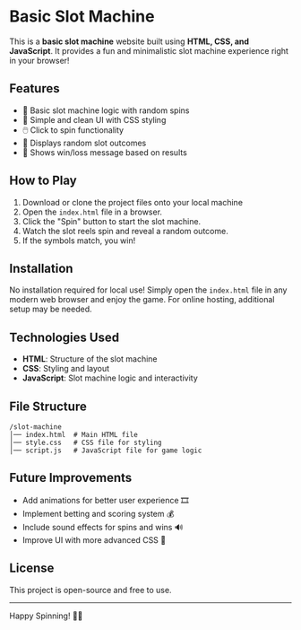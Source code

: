 # Basic Slot Machine

This is a **basic slot machine** website built using **HTML, CSS, and JavaScript**. It provides a fun and minimalistic slot machine experience right in your browser!

## Features

- 🎰 Basic slot machine logic with random spins
- 🎨 Simple and clean UI with CSS styling
- 🖱️ Click to spin functionality
- 🔄 Displays random slot outcomes
- 🎉 Shows win/loss message based on results

## How to Play

1. Download or clone the project files onto your local machine
2. Open the `index.html` file in a browser.
3. Click the "Spin" button to start the slot machine.
4. Watch the slot reels spin and reveal a random outcome.
5. If the symbols match, you win!

## Installation

No installation required for local use! Simply open the `index.html` file in any modern web browser and enjoy the game. For online hosting, additional setup may be needed.

## Technologies Used

- **HTML**: Structure of the slot machine
- **CSS**: Styling and layout
- **JavaScript**: Slot machine logic and interactivity

## File Structure

```
/slot-machine
│── index.html  # Main HTML file
│── style.css   # CSS file for styling
│── script.js   # JavaScript file for game logic
```

## Future Improvements

- Add animations for better user experience 🎞️
- Implement betting and scoring system 💰
- Include sound effects for spins and wins 🔊
- Improve UI with more advanced CSS 🎨

## License

This project is open-source and free to use.

---

Happy Spinning! 🎰🎉

